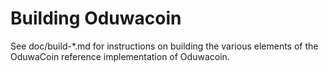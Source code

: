 Building Oduwacoin
================

See doc/build-*.md for instructions on building the various
elements of the OduwaCoin reference implementation of Oduwacoin.
